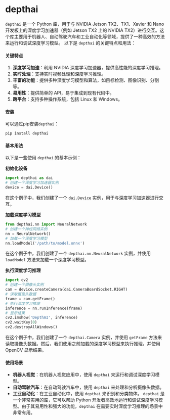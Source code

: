 # depthai

`depthai` 是一个 Python 库，用于与 NVIDIA Jetson TX2、TX1、Xavier 和 Nano 开发板上的深度学习加速器（例如 Jetson TX2 上的 NVIDIA TX2）进行交互。这个库主要用于机器人、自动驾驶汽车和工业自动化等领域，提供了一种高效的方法来运行和调试深度学习模型。 以下是 `depthai` 的关键特点和用法：

#### 关键特点

1. **深度学习加速**：利用 NVIDIA 深度学习加速器，提供高性能的深度学习推理。
2. **实时处理**：支持实时视频处理和深度学习推理。
3. **丰富的功能**：提供多种深度学习模型和算法，如目标检测、图像识别、分割等。
4. **易用性**：提供简单的 API，易于集成到现有代码中。
5. **跨平台**：支持多种操作系统，包括 Linux 和 Windows。

#### 安装

可以通过pip安装`depthai`：

```bash
pip install depthai
```

#### 基本用法

以下是一些使用 `depthai` 的基本示例：

**初始化设备**

```python
import depthai as dai
# 创建一个深度学习加速器实例
device = dai.Device()
```

在这个例子中，我们创建了一个 `dai.Device` 实例，用于与深度学习加速器进行交互。

**加载深度学习模型**

```python
from depthai.nn import NeuralNetwork
# 创建一个神经网络实例
nn = NeuralNetwork()
# 加载一个深度学习模型
nn.loadModel('/path/to/model.onnx')
```

在这个例子中，我们创建了一个 `depthai.nn.NeuralNetwork` 实例，并使用 `loadModel` 方法来加载一个深度学习模型。

**执行深度学习推理**

```python
import cv2
# 创建一个摄像头实例
cam = device.createCamera(dai.CameraBoardSocket.RIGHT)
# 读取摄像头数据
frame = cam.getFrame()
# 执行深度学习推理
inference = nn.runInference(frame)
# 显示结果
cv2.imshow('DepthAI', inference)
cv2.waitKey(0)
cv2.destroyAllWindows()
```

在这个例子中，我们创建了一个 `depthai.Camera` 实例，并使用 `getFrame` 方法来读取摄像头数据。然后，我们使用之前加载的深度学习模型来执行推理，并使用 OpenCV 显示结果。

#### 使用场景

* **机器人视觉**：在机器人视觉应用中，使用 `depthai` 来运行和调试深度学习模型。
* **自动驾驶汽车**：在自动驾驶汽车中，使用 `depthai` 来处理和分析摄像头数据。
* **工业自动化**：在工业自动化中，使用 `depthai` 来识别和分类物体。 `depthai` 是一个非常实用的库，它可以帮助 Python 开发者高效地运行和调试深度学习模型。由于其易用性和强大的功能，`depthai` 在需要实时深度学习推理的场景中非常有用。

